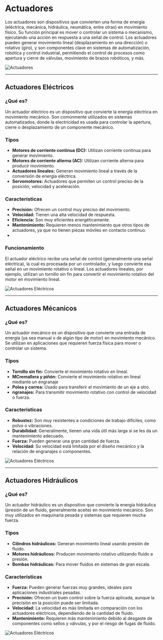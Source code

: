 # Actuadores

Los actuadores son dispositivos que convierten una forma de energía (eléctrica, mecánica, hidráulica, neumática, entre otras) en movimiento físico. Su función principal es mover o controlar un sistema o mecanismo, ejecutando una acción en respuesta a una señal de control. Los actuadores pueden generar movimiento lineal (desplazamiento en una dirección) o rotativo (giro), y son componentes clave en sistemas de automatización, robótica y control industrial, permitiendo el control de procesos como apertura y cierre de válvulas, movimiento de brazos robóticos, y más.

![Actuadores](https://roboticoss.com/wp-content/uploads/2023/04/Actuadores-para-robotica-1.webp "Actuadores")

---

## Actuadores Eléctricos
### ¿Qué es?
Un actuador eléctrico es un dispositivo que convierte la energía eléctrica en movimiento mecánico. Son comúnmente utilizados en sistemas automatizados, donde la electricidad es usada para controlar la apertura, cierre o desplazamiento de un componente mecánico.

### Tipos
- **Motores de corriente continua (DC):** Utilizan corriente continua para generar movimiento.
- **Motores de corriente alterna (AC):** Utilizan corriente alterna para producir movimiento.
- **Actuadores lineales:** Generan movimiento lineal a través de la conversión de energía eléctrica.
- **Servomotores:** Actuadores que permiten un control preciso de la posición, velocidad y aceleración.

### Características
- **Precisión:** Ofrecen un control muy preciso del movimiento.
- **Velocidad:** Tienen una alta velocidad de respuesta.
- **Eficiencia:** Son muy eficientes energéticamente.
- **Mantenimiento:** Requieren menos mantenimiento que otros tipos de actuadores, ya que no tienen piezas móviles en contacto continuo.
- 
### Funcionamiento
El actuador eléctrico recibe una señal de control (generalmente una señal eléctrica), la cual es procesada por un controlador, y luego convierte esa señal en un movimiento rotativo o lineal. Los actuadores lineales, por ejemplo, utilizan un tornillo sin fin para convertir el movimiento rotativo del motor en movimiento lineal.

![Actuadores Eléctricos](https://www.novotecargentina.com/documentos/3/1057_Actuadores-electricos%20.jpg "A. Eléctricos")

---

## Actuadores Mécanicos
### ¿Qué es?
Un actuador mecánico es un dispositivo que convierte una entrada de energía (ya sea manual o de algún tipo de motor) en movimiento mecánico. Se utilizan en aplicaciones que requieren fuerza física para mover o controlar un sistema.

### Tipos
- **Tornillo sin fin:** Convierte el movimiento rotativo en lineal.
- **MCremallera y piñón:** Convierte el movimiento rotativo en lineal mediante un engranaje
- **Polea y correa:** Usado para transferir el movimiento de un eje a otro.
- **ngranajes:** Para transmitir movimiento rotativo con control de velocidad o fuerza.

### Características
- **Robustez:** Son muy resistentes a condiciones de trabajo difíciles, como polvo o vibraciones.
- **Durabilidad:** Generalmente, tienen una vida útil más larga si se les da un mantenimiento adecuado.
- **Fuerza:** Pueden generar una gran cantidad de fuerza.
- **Velocidad:** Su velocidad está limitada por el diseño mecánico y la relación de engranajes o componentes.

![Actuadores Eléctricos](https://img.interempresas.net/FotosArtProductos/P56888.jpg "A. Eléctricos")

---

## Actuadores Hidráulicos

### ¿Qué es?
Un actuador hidráulico es un dispositivo que convierte la energía hidráulica (presión de un fluido, generalmente aceite) en movimiento mecánico. Son muy utilizados en maquinaria pesada y sistemas que requieren mucha fuerza.

### Tipos
- **Cilindros hidráulicos:** Generan movimiento lineal usando presión de fluido.
- **Motores hidráulicos:** Producen movimiento rotativo utilizando fluido a presión.
- **Bombas hidráulicas:** Para mover fluidos en sistemas de gran escala.

### Características
- **Fuerza:** Pueden generar fuerzas muy grandes, ideales para aplicaciones industriales pesadas.
- **Precisión:** Ofrecen un buen control sobre la fuerza aplicada, aunque la precisión en la posición puede ser limitada.
- **Velocidad:** La velocidad es más limitada en comparación con los actuadores eléctricos, dependiendo de la cantidad de fluido.
- **Mantenimiento:** Requieren más mantenimiento debido al desgaste de componentes como sellos y válvulas, y por el riesgo de fugas de fluido.

![Actuadores Eléctricos](https://img.interempresas.net/fotos/2515647.jpeg "A. Eléctricos")
